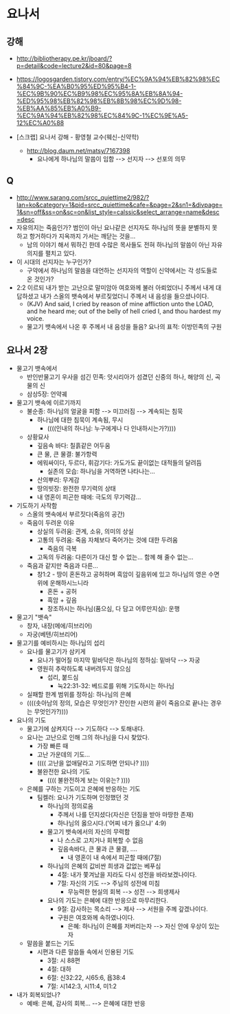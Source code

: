# 요나서 

## 강해
* http://bibliotherapy.pe.kr/jboard/?p=detail&code=lecture2&id=80&page=8
* https://logosgarden.tistory.com/entry/%EC%9A%94%EB%82%98%EC%84%9C-%EA%B0%95%ED%95%B4-1-%EC%9B%90%EC%B9%98%EC%95%8A%EB%8A%94-%ED%95%98%EB%82%98%EB%8B%98%EC%9D%98-%EB%AA%85%EB%A0%B9-%EC%9A%94%EB%82%98%EC%84%9C-1%EC%9E%A5-12%EC%A0%88

* [스크랩] 요나서 강해 - 황영철 교수(웨신-신약학)
  - http://blog.daum.net/matsy/7167398
    - 요나에게 하나님의 말씀이 임함 --> 선지자 --> 선포의 의무
    
## Q
* http://www.sarang.com/srcc_quiettime2/982/?lan=ko&category=1&pid=srcc_quiettime&cafe=&page=2&sn1=&divpage=1&sn=off&ss=on&sc=on&list_style=calssic&select_arrange=name&desc=desc
* 자유의지는 죽음인가? 범인이 아닌 요나같은 선지자도 하나님의 뜻을 분별하지 못하고 항거하다가 지옥까지 가서는 깨닫는 것을...
  - 남의 이야기 해서 뭐하긴 한데 수많은 목사들도 전혀 하나님의 말씀이 아닌 자유의지를 펼치고 있다.
* 이 시대의 선지자는 누구인가?
  - 구약에서 하나님의 말씀을 대언하는 선지자의 역할이 신약에서는 각 성도들로 온 것인가?
* 2:2 이르되 내가 받는 고난으로 말미암아 여호와께 불러 아뢰었더니 주께서 내게 대답하셨고 내가 스올의 뱃속에서 부르짖었더니 주께서 내 음성을 들으셨나이다.
  - (KJV) And said, I cried by reason of mine affliction unto the LOAD, and he heard me; out of the belly of hell cried I, and thou hardest my voice.
  - 물고기 뱃속에서 나온 후 주께서 내 음성을 들음?
요나의 표적: 이방민족의 구원

## 요나서 2장
* 물고기 뱃속에서
  - 반인반물고기 우사을 섬긴 민족: 앗시리아가 섬겼던 신중의 하나, 해양의 신, 곡물의 신
  - 삼상5장: 언약궤
* 물고기 뱃속에 이르기까지
  - 불순종: 하나님의 얼굴을 피함 --> 미끄러짐 --> 계속되는 침묵
    - 하나님에 대한 침묵이 계속됨, 무시
      - ((((인내의 하나님: 누구에게나 다 인내하시는가?))))
  - 상황묘사
    - 깊음속 바다: 칠흙같은 어두움
    - 큰 물, 큰 물결: 불가항력
    - 에워싸이다, 두르다, 휘감기다: 가도가도 끝이없는 대적들의 달려듬
      - 실존의 모습: 하나님을 거역하면 나타나는...
    - 산의뿌리: 무게감
    - 땅의빗장: 완전한 무기력의 상태
    - 내 영혼이 피곤한 때에: 극도의 무기력감...
* 기도하기 사작함
  - 스올의 뱃속에서 부르짓다(죽음의 공간)
  - 죽음이 두려운 이유
    - 상실의 두려움: 관계, 소유, 의미의 상실
    - 고통의 두려움: 죽음 자체보다 죽어가는 것에 대한 두려움
      - 죽음의 극복
    - 고독의 두려움: 다른이가 대신 할 수 없는... 함께 해 줄수 없는...
  - 죽음과 같지만 죽음과 다른...
    - 창1:2 - 땅이 혼돈하고 공허하며 흑암이 깊음위에 있고 하나님의 영은 수면위에 운해하시느니라
      - 혼돈 + 공허
      - 흑암 + 깊음
      - 창조하시는 하나님(품으심, 다 담고 어루만지심): 운행
* 물고기 "뱃속"
  - 창자, 내장(메에/히브리어)
  - 자궁(베텐/히브리어)
* 물고기를 예비하시는 하나님의 섭리
  - 요나를 물고기가 삼키게
    - 요나가 떨어질 마지막 밑바닥은 하나님의 정하심: 밑바닥 --> 자궁
    - 영원히 추락하도록 내버려두지 않으심
      - 섭리, 붙드심
        - 눅22:31-32: 베드로를 위해 기도하시는 하나님
  - 실패할 한계 범위를 정하심: 하나님의 은혜
  - ((((솟아남의 정의, 모습은 무엇인가? 잔인한 시련의 끝이 죽음으로 끝나는 경우는 무엇인가?))))
* 요나의 기도
  - 물고기에 삼켜지다 --> 기도하다 --> 토해내다.
  - 요나는 고난으로 인해 그의 하나님을 다시 찾았다.
    - 가장 빠른 때
    - 고난 가운데의 기도...
    - (((( 고난을 없애달라고 기도하면 안되나? ))))
    - 불완전한 요나의 기도
      - (((( 불완전하게 보는 이유는? ))))
  - 은혜를 구하는 기도이고 은혜에 반응하는 기도
    - 팀켈러: 요나가 기도하며 인정했던 것
      - 하나님의 정의로움
        - 주께서 나를 던지셨다(자신은 던짐을 받아 마땅한 존재)
        - 하나님의 옳으시다.('어찌 네가 옳으냐' 4:9)
      - 물고기 뱃속에서의 자신의 무력함
        - 나 스스로 고치거나 회복할 수 없음
        - 깊음속바다, 큰 물과 큰 물결, ....
          - 내 영혼이 내 속에서 피곤할 때에(7절)
      - 하나님의 은혜의 값비싼 희생과 값없는 베푸심
        - 4절: 내가 쫓겨났을 지라도 다시 성전을 바라보겠나이다.
        - 7절: 자신의 기도 --> 주님의 성전에 미침
          - 무능력한 현실의 회복 --> 성전 --> 희생제사
      - 요나의 기도는 은혜에 대한 반응으로 마무리한다.
        - 9절: 감사하는 목소리 --> 제사 --> 서원을 주께 갚겠나이다.
        - 구원은 여호와께 속하였나이다.
          - 은혜: 하나님이 은혜를 저버리는자 --> 자신 안에 우상이 있는자
  - 말씀을 붙드는 기도
    - 시편과 다른 말씀들 속에서 인용된 기도
      - 3절: 시 88편 
      - 4절: 대하
      - 6절: 신32:22, 시65:6, 욥38:4
      - 7절: 시142:3, 시11:4, 미1:2
* 내가 회복되었나?
  - 예배: 은혜, 감사의 회복... --> 은혜에 대한 반응
  
  
      

